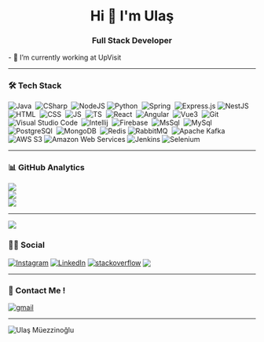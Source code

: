 <h1 align="center">Hi 👋 I'm Ulaş</h1>
<h3 align="center">Full Stack Developer</h3>
- 🔭 I’m currently working at UpVisit

<hr class="dotted">

### 🛠 Tech Stack
![Java](https://img.shields.io/badge/-Java-05122A?style=for-the-badge&logo=java&logoColor=E06C00)&nbsp;
![CSharp](https://img.shields.io/badge/-Csharp-05122A?style=for-the-badge&logo=csharp)&nbsp;
![NodeJS](https://img.shields.io/badge/node.js-05122A?style=for-the-badge&logo=node.js&logoColor=white)
![Python](https://img.shields.io/badge/-Python-05122A?style=for-the-badge&logo=python&logoColor=F7CB3F)&nbsp;
![Spring](https://img.shields.io/badge/Spring-05122A?style=for-the-badge&logo=spring&logoColor=72AC41)&nbsp;
![Express.js](https://img.shields.io/badge/express.js-05122A.svg?style=for-the-badge&logo=express&logoColor=%2361DAFB)
![NestJS](https://img.shields.io/badge/nestjs-05122A.svg?style=for-the-badge&logo=nestjs&logoColor=white)
![HTML](https://img.shields.io/badge/-HTML-05122A?style=for-the-badge&logo=HTML5&logoColor=E34F26)&nbsp;
![CSS](https://img.shields.io/badge/-CSS-05122A?style=for-the-badge&logo=CSS3&logoColor=268FC9)&nbsp;
![JS](https://img.shields.io/badge/-Javascript-05122A?style=for-the-badge&logo=javascript)&nbsp;
![TS](https://img.shields.io/badge/TypeScript-05122A?style=for-the-badge&logo=typescript)&nbsp;
![React](https://img.shields.io/badge/-React-05122A?style=for-the-badge&logo=react)&nbsp;
![Angular](https://img.shields.io/badge/-Angular-05122A?style=for-the-badge&logo=angular&logoColor=BD002E)&nbsp;
![Vue3](https://img.shields.io/badge/Vue3-05122A?style=for-the-badge&logo=vue.js)&nbsp;
![Git](https://img.shields.io/badge/-Git-05122A?style=for-the-badge&logo=git)&nbsp;
![Visual Studio Code](https://img.shields.io/badge/-Visual%20Studio%20Code-05122A?style=for-the-badge&logo=visual-studio-code&logoColor=007ACC)&nbsp;
![Intellij](https://img.shields.io/badge/-Intellij-05122A?style=for-the-badge&logo=intellij-idea&logoColor=CF3B72)&nbsp;
![Firebase](https://img.shields.io/badge/firebase-05122A?style=for-the-badge&logo=firebase&logoColor=yellow)&nbsp;
![MsSql](https://img.shields.io/badge/Ms%20Sql-05122A?style=for-the-badge&logo=microsoft-sql-server)&nbsp;
![MySql](https://img.shields.io/badge/Mysql-05122A?style=for-the-badge&logo=mysql)&nbsp;
![PostgreSQl](https://img.shields.io/badge/Postgre%20Sql-05122A?style=for-the-badge&logo=postgresql)&nbsp;
![MongoDB](https://img.shields.io/badge/MongoDB-05122A?style=for-the-badge&logo=mongodb&logoColor=4EA94B)&nbsp;
![Redis](https://img.shields.io/badge/Redis-05122A?style=for-the-badge&logo=redis)
![RabbitMQ](https://img.shields.io/badge/Rabbit%20MQ-05122A?style=for-the-badge&logo=rabbitmq)&nbsp;
![Apache Kafka](https://img.shields.io/badge/Kafka-05122A?style=for-the-badge&logo=apachekafka)&nbsp;
![AWS S3](https://img.shields.io/badge/AWS%20S3-05122A?style=for-the-badge&logo=amazons3)
![Amazon Web Services](https://img.shields.io/badge/Amazon%20Web%20Services-05122A?style=for-the-badge&logo=amazon)
![Jenkins](https://img.shields.io/badge/jenkins-05122A.svg?style=for-the-badge&logo=jenkins&logoColor=white)
![Selenium](https://img.shields.io/badge/-selenium-05122A?style=for-the-badge&logo=selenium&logoColor=white)


<hr class="dotted">

### 📊 GitHub Analytics
![](https://github-readme-stats.vercel.app/api?username=UlasMuezzinoglu&theme=dark&hide_border=false&include_all_commits=true&count_private=true)<br/>
![](https://github-readme-streak-stats.herokuapp.com/?user=UlasMuezzinoglu&theme=dark&hide_border=false)<br/>
![](https://github-readme-stats.vercel.app/api/top-langs/?username=UlasMuezzinoglu&theme=dark&hide_border=false&include_all_commits=true&count_private=true&layout=compact)

<hr class="dotted">

![](https://github-profile-trophy.vercel.app/?username=UlasMuezzinoglu&theme=radical&no-frame=true&no-bg=false&margin-w=4)

### 🤝🏻 Social


<a href="https://instagram.com/he.justulas" target="blank"><img align="center" src="https://img.shields.io/badge/Instagram-E4405F?style=for-the-badge&logo=instagram&logoColor=white" alt="Instagram" /></a>
 <a href="https://linkedin.com/in/ulasmuezzinoglu/" target="blank"><img align="center" src="https://img.shields.io/badge/LinkedIn-0077B5?style=for-the-badge&logo=linkedin&logoColor=white" alt="LinkedIn" /></a>
<a href="https://stackoverflow.com/users/16507028/" target="blank"><img align="center" src="https://img.shields.io/badge/Stack_Overflow-FE7A16?style=for-the-badge&logo=stack-overflow&logoColor=white" alt="stackoverflow" /></a>
<a href ="https://medium.com/@UlasMuezzinoglu" target="blank"><img align="center" src="https://img.shields.io/badge/Medium-12100E?style=for-the-badge&logo=medium&logoColor=white"/></a>


<hr class="dotted">

### 📩 Contact Me ! 

<a href="mailto:iletisim@ulasmuezzinoglu.net" target="blank"><img align="center" src="https://img.shields.io/badge/Gmail-D14836?style=for-the-badge&logo=gmail&logoColor=white" alt="gmail" /></a>

<hr class="dotted">


<img src="https://komarev.com/ghpvc/?username=UlasMuezzinoglu&label=Profile%20Views&color=237b5e&style=flat-square" alt="Ulaş Müezzinoğlu" />
